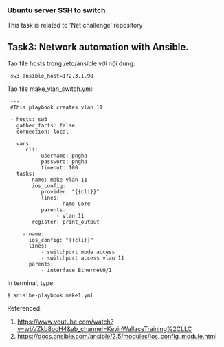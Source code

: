 ### Ubuntu server SSH to switch
This task is related to 'Net challenge' repository
## Task3: Network automation with Ansible.
Tạo file hosts trong /etc/ansible với nội dung:
     
     sw3 ansible_host=172.3.1.98
     
Tạo file make_vlan_switch.yml:
     
     ---
     #This playbook creates vlan 11
     
     - hosts: sw3
       gather_facts: false
       connection: local
       
       vars: 
          cli:
               username: pngha
               password: pngha
               timeout: 100
       tasks:
          - name: make vlan 11
            ios_config: 
               provider: "{{cli}}"
               lines:
                    - name Core
               parents:
                    - vlan 11
            register: print_output
            
         - name:
           ios_config: "{{cli}}"
           lines:
               - switchport mode access 
               - switchport access vlan 11
           parents:
               - interface Ethernet0/1
     
In terminal, type:
    
    $ anislbe-playbook make1.yml



Referenced: 
  
1. https://www.youtube.com/watch?v=wbVZkb8ocH4&ab_channel=KevinWallaceTraining%2CLLC
2. https://docs.ansible.com/ansible/2.5/modules/ios_config_module.html
